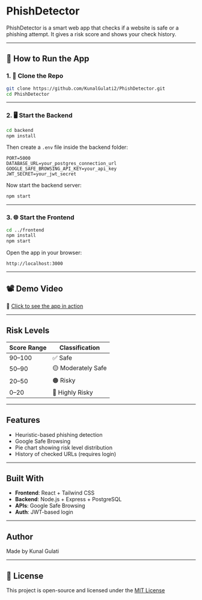 #  PhishDetector

PhishDetector is a smart web app that checks if a website is safe or a phishing attempt. It gives a risk score and shows your check history.

---

## 🔧 How to Run the App

### 1. 🧬 Clone the Repo

```bash
git clone https://github.com/KunalGulati2/PhishDetector.git
cd PhishDetector
```

---

### 2. 🖥️ Start the Backend

```bash
cd backend
npm install
```

Then create a `.env` file inside the backend folder:

```
PORT=5000
DATABASE_URL=your_postgres_connection_url
GOOGLE_SAFE_BROWSING_API_KEY=your_api_key
JWT_SECRET=your_jwt_secret
```

Now start the backend server:

```bash
npm start
```

---

### 3. 🌐 Start the Frontend

```bash
cd ../frontend
npm install
npm start
```

Open the app in your browser:

```
http://localhost:3000
```

---

## 📽️ Demo Video

🎥 [Click to see the app in action](https://github.com/KunalGulati2/PhishDetector/blob/main/demo.mp4)

---

##  Risk Levels

| Score Range | Classification     |
|-------------|--------------------|
| 90–100      | ✅ Safe             |
| 50–90       | 🟡 Moderately Safe  |
| 20–50       | 🟠 Risky            |
| 0–20        | 🔴 Highly Risky     |

---

##  Features

-  Heuristic-based phishing detection
-  Google Safe Browsing
-  Pie chart showing risk level distribution
-  History of checked URLs (requires login)

---

##  Built With

- **Frontend**: React + Tailwind CSS  
- **Backend**: Node.js + Express + PostgreSQL  
- **APIs**: Google Safe Browsing 
- **Auth**: JWT-based login

---

##  Author

Made by Kunal Gulati

---

## 📄 License

This project is open-source and licensed under the [MIT License](LICENSE)
